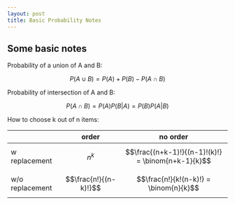 ```yaml
---
layout: post
title: Basic Probability Notes 
---
```


Some basic notes
-----

Probability of a union of A and B:

$$P(A \cup B)=P(A)+P(B)-P(A \cap B)$$

Probability of intersection of A and B:

$$P(A \cap B)=P(A)P(B|A)=P(B)P(A|B)$$

How to choose k out of n items:

||order|no order|
|-|-|-|
|w replacement|$$n^k$$|$$\frac{(n+k-1)!}{(n-1)!(k)!} = \binom{n+k-1}{k}$$|
|w/o replacement|$$\frac{n!}{(n-k)!}$$|$$\frac{n!}{k!(n-k)!} = \binom{n}{k}$$|
